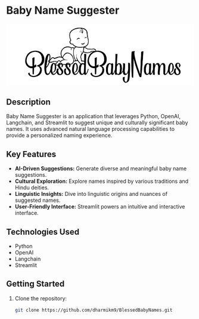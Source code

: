 # Baby Name Suggester

![Project Image](https://raw.githubusercontent.com/dharmikm9/BlessedBabyNames/master/baby_logo.png)

## Description

Baby Name Suggester is an application that leverages Python, OpenAI, Langchain, and Streamlit to suggest unique and culturally significant baby names. It uses advanced natural language processing capabilities to provide a personalized naming experience.

## Key Features

- **AI-Driven Suggestions:** Generate diverse and meaningful baby name suggestions.
- **Cultural Exploration:** Explore names inspired by various traditions and Hindu deities.
- **Linguistic Insights:** Dive into linguistic origins and nuances of suggested names.
- **User-Friendly Interface:** Streamlit powers an intuitive and interactive interface.

## Technologies Used

- Python
- OpenAI
- Langchain
- Streamlit

## Getting Started

1. Clone the repository:
   ```bash
   git clone https://github.com/dharmikm9/BlessedBabyNames.git
